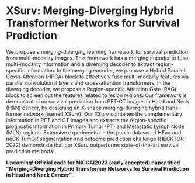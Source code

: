 # XSurv: Merging-Diverging Hybrid Transformer Networks for Survival Prediction
We propose a merging-diverging learning framework for survival prediction from multi-modality images. This framework has a merging encoder to fuse multi-modality information and a diverging decoder to extract region-specific information. In the merging encoder, we propose a Hybrid Parallel Cross-Attention (HPCA) block to effectively fuse multi-modality features via parallel convolutional layers and cross-attention transformers. In the diverging decoder, we propose a Region-specific Attention Gate (RAG) block to screen out the features related to lesion regions. Our framework is demonstrated on survival prediction from PET-CT images in Head and Neck (H&N) cancer, by designing an X-shape merging-diverging hybrid trans-former network (named XSurv). Our XSurv combines the complementary information in PET and CT images and extracts the region-specific prognostic information in Primary Tumor (PT) and Metastatic Lymph Node (MLN) regions. Extensive experiments on the public dataset of HEad and neCK TumOR segmentation and outcome prediction challenge (HECKTOR 2022) demonstrate that our XSurv outperforms state-of-the-art survival prediction methods.  

**Upcoming! Official code for MICCAI2023 (early accepted) paper titled "Merging-Diverging Hybrid Transformer Networks for Survival Prediction in Head and Neck Cancer".**  
